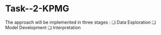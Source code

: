 # Task--2-KPMG
The approach will be implemented in three stages : ❏ Data Exploration ❏ Model Development ❏ Interpretation
